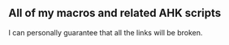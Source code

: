 ## All of my macros and related AHK scripts
I can personally guarantee that all the links will be broken.